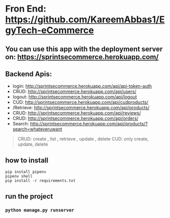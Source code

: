 # Fron End: https://github.com/KareemAbbas1/EgyTech-eCommerce

## You can use this app with the deployment server on: https://sprintsecommerce.herokuapp.com/

## Backend Apis:
- login: http://sprintsecommerce.herokuapp.com/api/api-token-auth
- CRUD: http://sprintsecommerce.herokuapp.com/api/users/
- logout: http://sprintsecommerce.herokuapp.com/api/logout
- CUD: http://sprintsecommerce.herokuapp.com/api/cudproducts/
- /Retrieve: http://sprintsecommerce.herokuapp.com/api/products/
- CRUD: http://sprintsecommerce.herokuapp.com/api/reviews/
- CRUD: http://sprintsecommerce.herokuapp.com/api/orders/
- Search: http://sprintsecommerce.herokuapp.com/api/products/?search=whateveruwant

> CRUD: create , list , retrieve , update , delete
> CUD: only create, update, delete


## how to install
  ```
  pip install pipenv
  pipenv shell
  pip install -r requirements.txt 
  ```


## run the project
### `python manage.py runserver`
